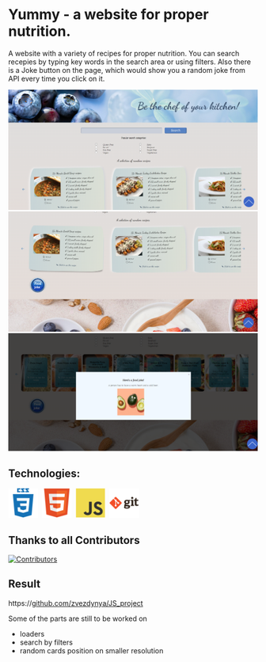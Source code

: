# Yummy - a website for proper nutrition. <br/>
A website with a variety of recipes for proper nutrition. You can search recepies by typing key words in the search area or using filters. Also there is a Joke button on the page, which would show you a random joke from API every time you click on it.

<img width="700" alt="website_screenshot" src="assets/images/screenshot_for_readme1.png">
<img width="700" alt="website_screenshot" src="assets/images/screenshot_for_readme2.png">
<img width="700" alt="website_screenshot" src="assets/images/screenshot_for_readme3.png">

## Technologies:
<div>
  <img src="https://github.com/devicons/devicon/blob/master/icons/css3/css3-plain-wordmark.svg"  title="CSS3" alt="CSS" width="60" height="60"/>&nbsp;
  <img src="https://github.com/devicons/devicon/blob/master/icons/html5/html5-original.svg" title="HTML5" alt="HTML" width="60" height="60"/>&nbsp;
  <img src="https://github.com/devicons/devicon/blob/master/icons/javascript/javascript-original.svg" title="JavaScript" alt="JavaScript" width="60" height="60"/>&nbsp;
  <img src="https://github.com/devicons/devicon/blob/master/icons/git/git-original-wordmark.svg" title="Git" **alt="Git" width="60" height="60"/>
</div>

## Thanks to all Contributors
[![Contributors](https://contrib.rocks/image?repo=zvezdynya/JS_project)](https://github.com/zvezdynya/JS_project/graphs/contributors)

## Result
https://[github.com/zvezdynya/JS_project](https://yanakin394.github.io/JS_project/)


Some of the parts are still to be worked on
- loaders
- search by filters
- random cards position on smaller resolution
